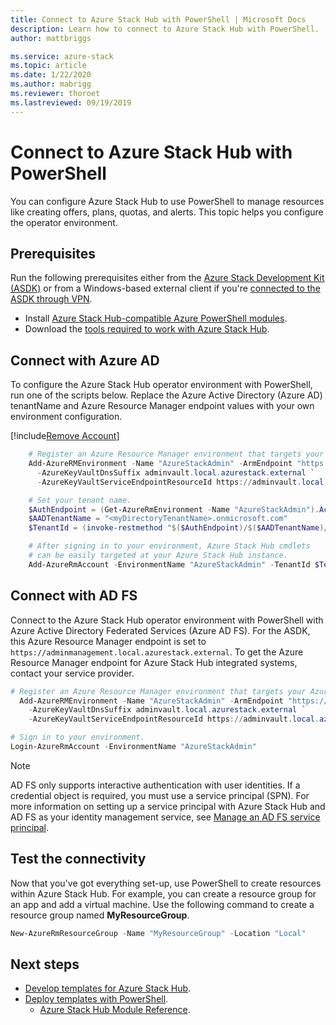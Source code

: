 ```yaml
---
title: Connect to Azure Stack Hub with PowerShell | Microsoft Docs
description: Learn how to connect to Azure Stack Hub with PowerShell.
author: mattbriggs

ms.service: azure-stack
ms.topic: article
ms.date: 1/22/2020
ms.author: mabrigg
ms.reviewer: thoroet
ms.lastreviewed: 09/19/2019
---
```


# Connect to Azure Stack Hub with PowerShell

You can configure Azure Stack Hub to use PowerShell to manage resources like creating offers, plans, quotas, and alerts. This topic helps you configure the operator environment.

## Prerequisites

Run the following prerequisites either from the [Azure Stack Development Kit (ASDK)](../asdk/asdk-connect.md#connect-with-rdp) or from a Windows-based external client if you're [connected to the ASDK through VPN](../asdk/asdk-connect.md#connect-with-vpn).

- Install [Azure Stack Hub-compatible Azure PowerShell modules](azure-stack-powershell-install.md).  
- Download the [tools required to work with Azure Stack Hub](azure-stack-powershell-download.md).  

## Connect with Azure AD

To configure the Azure Stack Hub operator environment with PowerShell, run one of the scripts below. Replace the Azure Active Directory (Azure AD) tenantName and Azure Resource Manager endpoint values with your own environment configuration.

[!include[Remove Account](../../includes/remove-account.md)]

```powershell  
    # Register an Azure Resource Manager environment that targets your Azure Stack Hub instance. Get your Azure Resource Manager endpoint value from your service provider.
    Add-AzureRMEnvironment -Name "AzureStackAdmin" -ArmEndpoint "https://adminmanagement.local.azurestack.external" `
      -AzureKeyVaultDnsSuffix adminvault.local.azurestack.external `
      -AzureKeyVaultServiceEndpointResourceId https://adminvault.local.azurestack.external

    # Set your tenant name.
    $AuthEndpoint = (Get-AzureRmEnvironment -Name "AzureStackAdmin").ActiveDirectoryAuthority.TrimEnd('/')
    $AADTenantName = "<myDirectoryTenantName>.onmicrosoft.com"
    $TenantId = (invoke-restmethod "$($AuthEndpoint)/$($AADTenantName)/.well-known/openid-configuration").issuer.TrimEnd('/').Split('/')[-1]

    # After signing in to your environment, Azure Stack Hub cmdlets
    # can be easily targeted at your Azure Stack Hub instance.
    Add-AzureRmAccount -EnvironmentName "AzureStackAdmin" -TenantId $TenantId
```

## Connect with AD FS

Connect to the Azure Stack Hub operator environment with PowerShell with Azure Active Directory Federated Services (Azure AD FS). For the ASDK, this Azure Resource Manager endpoint is set to `https://adminmanagement.local.azurestack.external`. To get the Azure Resource Manager endpoint for Azure Stack Hub integrated systems, contact your service provider.

  ```powershell  
  # Register an Azure Resource Manager environment that targets your Azure Stack Hub instance. Get your Azure Resource Manager endpoint value from your service provider.
    Add-AzureRMEnvironment -Name "AzureStackAdmin" -ArmEndpoint "https://adminmanagement.local.azurestack.external" `
      -AzureKeyVaultDnsSuffix adminvault.local.azurestack.external `
      -AzureKeyVaultServiceEndpointResourceId https://adminvault.local.azurestack.external

  # Sign in to your environment.
  Login-AzureRmAccount -EnvironmentName "AzureStackAdmin"
  ```

> [!Note]  
> AD FS only supports interactive authentication with user identities. If a credential object is required, you must use a service principal (SPN). For more information on setting up a service principal with Azure Stack Hub and AD FS as your identity management service, see [Manage an AD FS service principal](azure-stack-create-service-principals.md#manage-an-ad-fs-service-principal).

## Test the connectivity

Now that you've got everything set-up, use PowerShell to create resources within Azure Stack Hub. For example, you can create a resource group for an app and add a virtual machine. Use the following command to create a resource group named **MyResourceGroup**.

```powershell  
New-AzureRmResourceGroup -Name "MyResourceGroup" -Location "Local"
```

## Next steps

- [Develop templates for Azure Stack Hub](../user/azure-stack-develop-templates.md).
- [Deploy templates with PowerShell](../user/azure-stack-deploy-template-powershell.md).
  - [Azure Stack Hub Module Reference](https://docs.microsoft.com/powershell/azure/azure-stack/overview).
